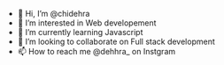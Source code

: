 - 👋 Hi, I’m @chidehra
- 👀 I’m interested in Web developement
- 🌱 I’m currently learning Javascript
- 💞️ I’m looking to collaborate on Full stack development
- 📫 How to reach me @dehhra_ on Instgram

<!---
chidehra/chidehra is a ✨ special ✨ repository because its `README.md` (this file) appears on your GitHub profile.
You can click the Preview link to take a look at your changes.
--->
